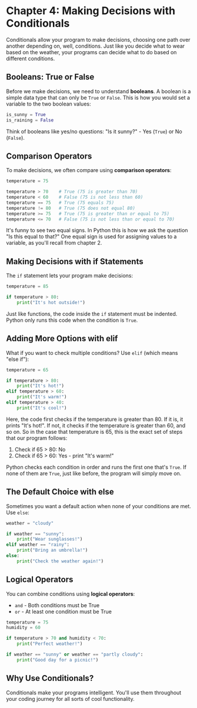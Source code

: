 # Chapter 4: Making Decisions with Conditionals

Conditionals allow your program to make decisions, choosing one path over another depending on, well, conditions. Just like you decide what to wear based on the weather, your programs can decide what to do based on different conditions.

## Booleans: True or False

Before we make decisions, we need to understand **booleans**. A boolean is a simple data type that can only be `True` or `False`. This is how you would set a variable to the two boolean values:

```python
is_sunny = True
is_raining = False
```

Think of booleans like yes/no questions: "Is it sunny?" - Yes (`True`) or No (`False`).

## Comparison Operators

To make decisions, we often compare using **comparison operators**:

```python
temperature = 75

temperature > 70    # True (75 is greater than 70)
temperature < 60    # False (75 is not less than 60)
temperature == 75   # True (75 equals 75)
temperature != 80   # True (75 does not equal 80)
temperature >= 75   # True (75 is greater than or equal to 75)
temperature <= 70   # False (75 is not less than or equal to 70)
```

It's funny to see two equal signs. In Python this is how we ask the question "Is this equal to that?" One equal sign is used for assigning values to a variable, as you'll recall from chapter 2.

## Making Decisions with if Statements

The `if` statement lets your program make decisions:

```python
temperature = 85

if temperature > 80:
    print("It's hot outside!")
```

Just like functions, the code inside the `if` statement must be indented. Python only runs this code when the condition is `True`.

## Adding More Options with elif

What if you want to check multiple conditions? Use `elif` (which means "else if"):

```python
temperature = 65

if temperature > 80:
    print("It's hot!")
elif temperature > 60:
    print("It's warm!")
elif temperature > 40:
    print("It's cool!")
```

Here, the code first checks if the temperature is greater than 80. If it is, it prints "It's hot!". If not, it checks if the temperature is greater than 60, and so on. So in the case that temperature is 65, this is the exact set of steps that our program follows:

1. Check if 65 > 80: No
2. Check if 65 > 60: Yes - print "It's warm!"

Python checks each condition in order and runs the first one that's `True`. If none of them are `True`, just like before, the program will simply move on.

## The Default Choice with else

Sometimes you want a default action when none of your conditions are met. Use `else`:

```python
weather = "cloudy"

if weather == "sunny":
    print("Wear sunglasses!")
elif weather == "rainy":
    print("Bring an umbrella!")
else:
    print("Check the weather again!")
```

## Logical Operators

You can combine conditions using **logical operators**:

- `and` - Both conditions must be True
- `or` - At least one condition must be True

```python
temperature = 75
humidity = 60

if temperature > 70 and humidity < 70:
    print("Perfect weather!")

if weather == "sunny" or weather == "partly cloudy":
    print("Good day for a picnic!")
```

## Why Use Conditionals?

Conditionals make your programs intelligent. You'll use them throughout your coding journey for all sorts of cool functionality.
